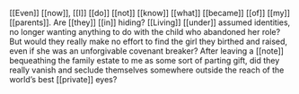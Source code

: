 [[Even]] [[now]], [[I]] [[do]] [[not]] [[know]] [[what]] [[became]] [[of]] [[my]] [[parents]]. Are [[they]] [[in]] hiding? [[Living]] [[under]] assumed identities, no longer wanting anything to do with the child who abandoned her role? But would they really make no effort to find the girl they birthed and raised, even if she was an unforgivable covenant breaker? After leaving a [[note]] bequeathing the family estate to me as some sort of parting gift, did they really vanish and seclude themselves somewhere outside the reach of the world’s best [[private]] eyes?
